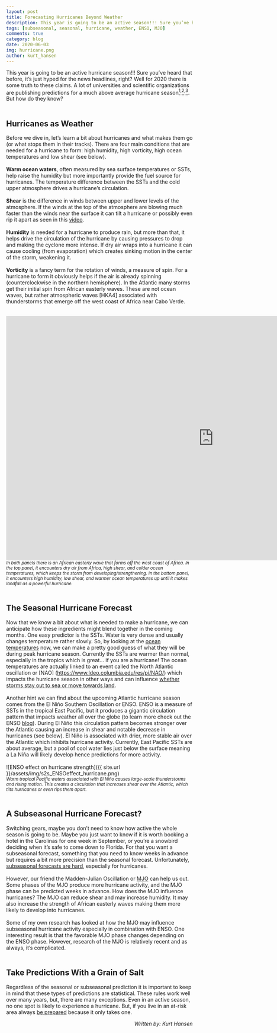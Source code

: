 ```yaml
---
layout: post
title: Forecasting Hurricanes Beyond Weather
description: This year is going to be an active season!!! Sure you’ve heard that before, it’s just hyped for the news headlines, right?
tags: [subseasonal, seasonal, hurricane, weather, ENSO, MJO]
comments: true
category: blog
date: 2020-06-03
img: hurricane.png
author: kurt_hansen
---
```


This year is going to be an active hurricane season!!! Sure you’ve heard that before, it’s just hyped for the news headlines, right? Well for 2020 there is some truth to these claims. A lot of universities and scientific organizations are publishing predictions for a much above average hurricane season[<sup>1</sup>](https://tropical.colostate.edu/media/sites/111/2020/04/2020-04.pdf)<sup>,</sup>[<sup>2</sup>](https://has.arizona.edu/sites/default/files/ua_tropical_cyclone_forecast_in_april_2020.pdf)<sup>,</sup>[<sup>3</sup>](https://www.noaa.gov/media-release/busy-atlantic-hurricane-season-predicted-for-2020). But how do they know?
<br><br>
<h2>Hurricanes as Weather</h2>

Before we dive in, let’s learn a bit about hurricanes and what makes them go (or what stops them in their tracks). There are four main conditions that are needed for a hurricane to form: high humidity, high vorticity, high ocean temperatures and low shear (see below). 
<br><br>
**Warm ocean waters**, often measured by sea surface temperatures or SSTs, help raise the humidity but more importantly provide the fuel source for hurricanes. The temperature difference between the SSTs and the cold upper atmosphere drives a hurricane’s circulation. 
<br><br>
**Shear** is the difference in winds between upper and lower levels of the atmosphere. If the winds at the top of the atmosphere are blowing much faster than the winds near the surface it can tilt a hurricane or possibly even rip it apart as seen in this [video](https://www.youtube.com/watch?v=Xph9W6C-KiM).
<br><br>
**Humidity** is needed for a hurricane to produce rain, but more than that, it helps drive the circulation of the hurricane by causing pressures to drop and making the cyclone more intense. If dry air wraps into a hurricane it can cause cooling (from evaporation) which creates sinking motion in the center of the storm, weakening it.
<br><br>
**Vorticity** is a fancy term for the rotation of winds, a measure of spin. For a hurricane to form it obviously helps if the air is already spinning (counterclockwise in the northern hemisphere). In the Atlantic many storms get their initial spin from African easterly waves. These are not ocean waves, but rather atmospheric waves [HKA4] associated with thunderstorms that emerge off the west coast of Africa near Cabo Verde. 
<br><br>
<!-- blank line -->
<iframe width="1120" height="660" src="https://www.youtube.com/embed/wq4injsit1w" frameborder="0" allow="accelerometer; autoplay; encrypted-media; gyroscope; picture-in-picture" allowfullscreen></iframe>
<!-- blank line -->
<br><sub><i>In both panels there is an African easterly wave that forms off the west coast of Africa. In the top panel, it encounters dry air from Africa, high shear, and colder ocean temperatures, which keeps the storm from developing/strengthening. In the bottom panel, it encounters high humidity, low shear, and warmer ocean temperatures up until it makes landfall as a powerful hurricane.</i></sub>
<br><br>
<h2>The Seasonal Hurricane Forecast</h2>

Now that we know a bit about what is needed to make a hurricane, we can anticipate how these ingredients might blend together in the coming months. One easy predictor is the SSTs. Water is very dense and usually changes temperature rather slowly. So, by looking at the [ocean temperatures](https://www.nhc.noaa.gov/tafb/atl_anom.gif) now, we can make a pretty good guess of what they will be during peak hurricane season. Currently the SSTs are warmer than normal, especially in the tropics which is great… if you are a hurricane! The ocean temperatures are actually linked to an event called the North Atlantic oscillation or [NAO] (https://www.ldeo.columbia.edu/res/pi/NAO/) which impacts the hurricane season in other ways and can influence [whether storms stay out to sea or move towards land](http://www.ccc-weather.com/page42/page8/page35/). 
<br><br>
Another hint we can find about the upcoming Atlantic hurricane season comes from the El Niño Southern Oscillation or ENSO. ENSO is a measure of SSTs in the tropical East Pacific, but it produces a gigantic circulation pattern that impacts weather all over the globe (to learn more check out the ENSO [blog](https://www.climate.gov/news-features/department/enso-blog)). During El Niño this circulation pattern becomes stronger over the Atlantic causing an increase in shear and notable decrease in hurricanes (see below). El Niño is associated with drier, more stable air over the Atlantic which inhibits hurricane activity. Currently, East Pacific SSTs are about average, but a pool of cool water lies just below the surface meaning a La Niña will likely develop hence predictions for more activity.
<br><br>
![ENSO effect on hurricane strength]({{ site.url }}/assets/img/s2s_ENSOeffect_hurricane.png)
<br><sub><i>Warm tropical Pacific waters associated with El Niño causes large-scale thunderstorms and rising motion. This creates a circulation that increases shear over the Atlantic, which tilts hurricanes or even rips them apart.</i></sub>
<br><br>
<h2>A Subseasonal Hurricane Forecast?</h2>

Switching gears, maybe you don’t need to know how active the whole season is going to be. Maybe you just want to know if it is worth booking a hotel in the Carolinas for one week in September, or you’re a snowbird deciding when it’s safe to come down to Florida. For that you want a subseasonal forecast, something that you need to know weeks in advance but requires a bit more precision than the seasonal forecast. Unfortunately, [subseasonal forecasts are hard](https://seasonedchaos.github.io/a-personality-test-for-our-climate-system-the-basis-for-forecasting-in-between/), especially for hurricanes.
<br><br>
However, our friend the Madden-Julian Oscillation or [MJO](https://seasonedchaos.github.io/What-Can-the-Tropics-Tell-Us-About-Next-Weeks-Weather/) can help us out. Some phases of the MJO produce more hurricane activity, and the MJO phase can be predicted weeks in advance. How does the MJO influence hurricanes? The MJO can reduce shear and may increase humidity. It may also increase the strength of African easterly waves making them more likely to develop into hurricanes. 
<br><br>
Some of my own research has looked at how the MJO may influence subseasonal hurricane activity especially in combination with ENSO.  One interesting result is that the favorable MJO phase changes depending on the ENSO phase. However, research of the MJO is relatively recent and as always, it’s complicated.
<br><br>
<h2>Take Predictions With a Grain of Salt</h2>
 
Regardless of the seasonal or subseasonal prediction it is important to keep in mind that these types of predictions are statistical. These rules work well over many years, but, there are many exceptions. Even in an active season, no one spot is likely to experience a hurricane. But, if you live in an at-risk area always [be prepared](https://www.nhc.noaa.gov/) because it only takes one.
<br>
<div style="text-align: right"><i> Written by: Kurt Hansen</i></div>

